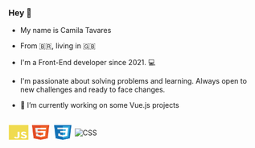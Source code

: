 
### Hey 👋


- My name is Camila Tavares 

- From 🇧🇷, living in 🇬🇧  

- I'm a Front-End developer since 2021. 💻

- I'm passionate about solving problems and learning. Always open to new challenges and ready to face changes.

- 🔭 I’m currently working on some Vue.js projects

<div style="display: inline_block"><br>
  <img align="center" alt="Js" height="30" width="40" src="https://raw.githubusercontent.com/devicons/devicon/master/icons/javascript/javascript-plain.svg">
  <img align="center" alt="HTML" height="30" width="40" src="https://raw.githubusercontent.com/devicons/devicon/master/icons/html5/html5-original.svg">
  <img align="center" alt="CSS" height="30" width="40" src="https://raw.githubusercontent.com/devicons/devicon/master/icons/css3/css3-original.svg">
  <img align="center" alt="CSS" height="30" width="40" src="https://seeklogo.com/images/V/vuejs-logo-17D586B587-seeklogo.com.png">
</div>

